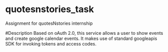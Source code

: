 # quotesnstories_task
Assignment for quotesNstories internship

#Description
Based on oAuth 2.0, this service allows a user to show events and create google calendar events.
It makes use of standard googleapis SDK for invoking tokens and access codes.

